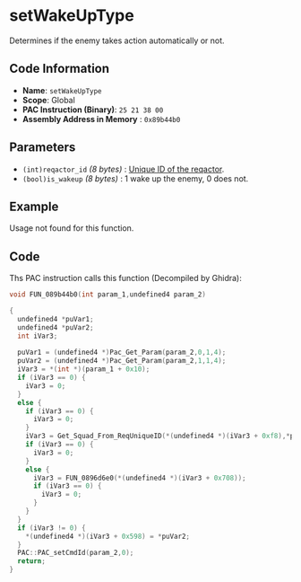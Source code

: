 # setWakeUpType

Determines if the enemy takes action automatically or not.

## Code Information

- **Name**: `setWakeUpType`
- **Scope**: Global
- **PAC Instruction (Binary)**: `25 21 38 00`
- **Assembly Address in Memory** : `0x89b44b0`

## Parameters

- `(int)reqactor_id` *(8 bytes)* : [Unique ID of the reqactor](./setreqactoruniqueid.md).
- `(bool)is_wakeup` *(8 bytes)* : 1 wake up the enemy, 0 does not.

## Example

Usage not found for this function.

## Code

Ths PAC instruction calls this function (Decompiled by Ghidra):

```c
void FUN_089b44b0(int param_1,undefined4 param_2)

{
  undefined4 *puVar1;
  undefined4 *puVar2;
  int iVar3;
  
  puVar1 = (undefined4 *)Pac_Get_Param(param_2,0,1,4);
  puVar2 = (undefined4 *)Pac_Get_Param(param_2,1,1,4);
  iVar3 = *(int *)(param_1 + 0x10);
  if (iVar3 == 0) {
    iVar3 = 0;
  }
  else {
    if (iVar3 == 0) {
      iVar3 = 0;
    }
    iVar3 = Get_Squad_From_ReqUniqueID(*(undefined4 *)(iVar3 + 0xf8),*puVar1);
    if (iVar3 == 0) {
      iVar3 = 0;
    }
    else {
      iVar3 = FUN_0896d6e0(*(undefined4 *)(iVar3 + 0x708));
      if (iVar3 == 0) {
        iVar3 = 0;
      }
    }
  }
  if (iVar3 != 0) {
    *(undefined4 *)(iVar3 + 0x598) = *puVar2;
  }
  PAC::PAC_setCmdId(param_2,0);
  return;
}
```

